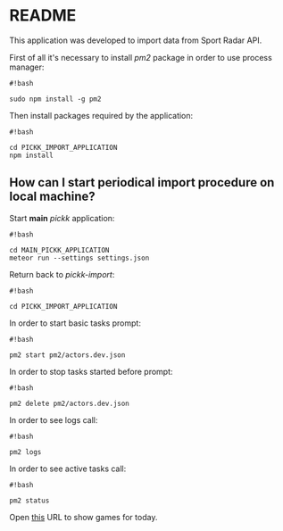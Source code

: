 # README #

This application was developed to import data from Sport Radar API.

First of all it's necessary to install *pm2* package in order to use process manager:

```
#!bash

sudo npm install -g pm2
```
Then install packages required by the application: 
```
#!bash

cd PICKK_IMPORT_APPLICATION
npm install
```
## How can I start periodical import procedure on local machine? ##

Start **main** *pickk* application:
```
#!bash

cd MAIN_PICKK_APPLICATION
meteor run --settings settings.json
```
Return back to *pickk-import*:
```
#!bash

cd PICKK_IMPORT_APPLICATION
```

In order to start basic tasks prompt:
```
#!bash

pm2 start pm2/actors.dev.json
```

In order to stop tasks started before prompt:
```
#!bash

pm2 delete pm2/actors.dev.json
```

In order to see logs call:
```
#!bash

pm2 logs
```

In order to see active tasks call:
```
#!bash

pm2 status
```

Open [this](http://localhost:3000/sportRadarGames) URL to show games for today.